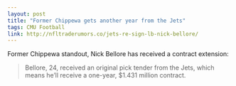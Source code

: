 ```yaml
---
layout: post
title: "Former Chippewa gets another year from the Jets"
tags: CMU Football
link: http://nfltraderumors.co/jets-re-sign-lb-nick-bellore/
---
```


Former Chippewa standout, Nick Bellore has received a contract extension:

>Bellore, 24, received an original pick tender from the Jets, which means he’ll receive a one-year, $1.431 million contract.


